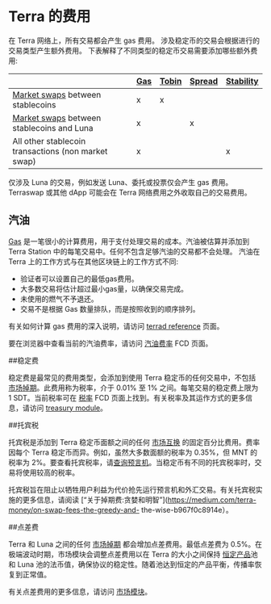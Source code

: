 # Terra 的费用

在 Terra 网络上，所有交易都会产生 gas 费用。 涉及稳定币的交易会根据进行的交易类型产生额外费用。 下表解释了不同类型的稳定币交易需要添加哪些额外费用: 

|                                                                        | [Gas](#gas) | [Tobin](#tobin-tax) | [Spread](#spread-fee) | [Stability](#stability-fee) |
|------------------------------------------------------------------------|-------------|---------------------|-----------------------|-----------------------------|
| [Market swaps](./glossary.md#market-swap) between stablecoins          | x           | x                   |                       |                             |
| [Market swaps](./glossary.md#market-swap) between stablecoins and Luna | x           |                     | x                     |                             |
| All other stablecoin transactions (non market swap)                    | x           |                     |                       | x                           |

仅涉及 Luna 的交易，例如发送 Luna、委托或投票仅会产生 gas 费用。
Terraswap 或其他 dApp 可能会在 Terra 网络费用之外收取自己的交易费用。

## 汽油
[Gas](./glossary.md#fees) 是一笔很小的计算费用，用于支付处理交易的成本。汽油被估算并添加到 Terra Station 中的每笔交易中。任何不包含足够汽油的交易都不会处理。
汽油在 Terra 上的工作方式与在其他区块链上的工作方式不同:

- 验证者可以设置自己的最低gas费用。
- 大多数交易将估计超过最小gas量，以确保交易完成。
- 未使用的燃气不予退还。
- 交易不是根据 Gas 数量排队，而是按照收到的顺序排列。

有关如何计算 gas 费用的深入说明，请访问 [terrad reference](/Reference/terrad/#fees) 页面。

要在浏览器中查看当前的汽油费率，请访问 [汽油费率](https://fcd.terra.dev/v1/txs/gas_prices) FCD 页面。

##稳定费

稳定费是最常见的费用类型，会添加到使用 Terra 稳定币的任何交易中，不包括 [市场掉期](./glossary.md#market-swap)。此费用称为税率，介于 0.01% 至 1% 之间。每笔交易的稳定费上限为 1 SDT。当前税率可在 [税率](https://fcd.terra.dev/terra/treasury/v1beta1/tax_rate) FCD 页面上找到。有关税率及其运作方式的更多信息，请访问 [treasury module](/Reference/Terra-core/Module-specifications/spec-treasury.md)。

##托宾税

托宾税是添加到 Terra 稳定币面额之间的任何 [市场互换](./glossary.md#market-swap) 的固定百分比费用。费率因每个 Terra 稳定币而异。例如，虽然大多数面额的税率为 0.35%，但 MNT 的税率为 2%。要查看托宾税率，请[查询预言机](https://lcd.terra.dev/terra/oracle/v1beta1/denoms/tobin_taxes)。当稳定币有不同的托宾税率时，交易将使用较高的税率。

 托宾税旨在阻止以牺牲用户利益为代价抢先运行预言机和外汇交易。有关托宾税实施的更多信息，请阅读 [“关于掉期费:贪婪和明智”](https://medium.com/terra-money/on-swap-fees-the-greedy-and- the-wise-b967f0c8914e）。

##点差费

 Terra 和 Luna 之间的任何 [市场掉期](./glossary.md#market-swap) 都会增加点差费用。最低点差费为 0.5%。在极端波动时期，市场模块会调整点差费用以在 Terra 的大小之间保持 [恒定产品](/Reference/Terra-core/Module-specifications/spec-market.html#market-making-algorithm)池和 Luna 池的法币值，确保协议的稳定性。随着池达到恒定的产品平衡，传播率恢复到正常值。

 有关点差费用的更多信息，请访问 [市场模块](/Reference/Terra-core/Module-specifications/spec-market.md)。 